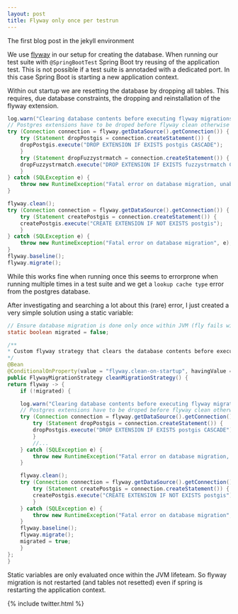 ```yaml
---
layout: post
title: Flyway only once per testrun
---
```



<div class="message">
  The first blog post in the jekyll environment
</div>

We use [flyway]() in our setup for creating the database. When running our test suite with `@SpringBootTest` Spring Boot try reusing of the application test. This is not possible if a test suite is annotaded with a dedicated port. In this case Spring Boot is starting a new application context.

Within out startup we are resetting the database by dropping all tables. This requires, due database constraints, the dropping and reinstallation of the flyway extension.
``` java
log.warn("Clearing database contents before executing flyway migrations");
// Postgres extensions have to be droped before flyway clean otherwise clean will fail
try (Connection connection = flyway.getDataSource().getConnection()) {
    try (Statement dropPostgis = connection.createStatement()) {
	dropPostgis.execute("DROP EXTENSION IF EXISTS postgis CASCADE");
    }
    try (Statement dropFuzzystrmatch = connection.createStatement()) {
	dropFuzzystrmatch.execute("DROP EXTENSION IF EXISTS fuzzystrmatch CASCADE");
    }
} catch (SQLException e) {
    throw new RuntimeException("Fatal error on database migration, unable to drop extensions", e);
}

flyway.clean();
try (Connection connection = flyway.getDataSource().getConnection()) {
    try (Statement createPostgis = connection.createStatement()) {
	createPostgis.execute("CREATE EXTENSION IF NOT EXISTS postgis");
    }
} catch (SQLException e) {
    throw new RuntimeException("Fatal error on database migration", e);
}
flyway.baseline();
flyway.migrate();
```
While this works fine when running once this seems to errorprone when running multiple times in a test suite and we get a `lookup cache type` error from the postgres database.

After investigating and searching a lot about this (rare) error, I just created a very simple solution using a static variable:
``` java
// Ensure database migration is done only once within JVM (fly fails with postgis otherwise)
static boolean migrated = false;

/**
* Custom flyway strategy that clears the database contents before executing migrations.
*/
@Bean
@ConditionalOnProperty(value = "flyway.clean-on-startup", havingValue = "true")
public FlywayMigrationStrategy cleanMigrationStrategy() {
return flyway -> {
    if (!migrated) {

	log.warn("Clearing database contents before executing flyway migrations");
	// Postgres extensions have to be droped before flyway clean otherwise clean will fail
	try (Connection connection = flyway.getDataSource().getConnection()) {
	    try (Statement dropPostgis = connection.createStatement()) {
		dropPostgis.execute("DROP EXTENSION IF EXISTS postgis CASCADE");
	    }
	    //...
	} catch (SQLException e) {
	    throw new RuntimeException("Fatal error on database migration, unable to drop extensions", e);
	}

	flyway.clean();
	try (Connection connection = flyway.getDataSource().getConnection()) {
	    try (Statement createPostgis = connection.createStatement()) {
		createPostgis.execute("CREATE EXTENSION IF NOT EXISTS postgis");
	    }
	} catch (SQLException e) {
	    throw new RuntimeException("Fatal error on database migration", e);
	}
	flyway.baseline();
	flyway.migrate();
	migrated = true;
    }
};
}
``` 

Static variables are only evaluated once within the JVM lifeteam. So flyway migration is not restarted (and tables not resetted) even if spring is restarting the application context.

{% include twitter.html %}
